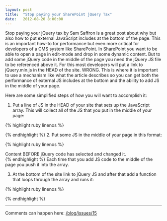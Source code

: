 ```yaml
---
layout: post
title:  "Stop paying your SharePoint jQuery Tax"
date:   2012-08-20 8:00:00
---
```

Stop paying your jQuery tax by Sam Saffron is a great post about why but also how to put external JavaScript includes at the bottom of the page. This is an important how-to for performance but even more critical for developers of a CMS system like SharePoint. In SharePoint you want to be able to open a page in edit-mode and drop in some dynamic content. But to add some jQuery code in the middle of the page you need the jQuery JS file to be referenced above it. For this most developers will put a link to jQuery.min.js in the HEAD of the site. WRONG. This is where it is important to use a mechanism like what the article describes so you can get both the performance of external JS includes at the bottom and the ability to add JS in the middle of your page.

Here are some simplified steps of how you will want to accomplish it:

1. Put a line of JS in the HEAD of your site that sets up the JavaScript array. This will collect all of the JS that you put in the middle of your page:

{% highlight ruby linenos %}
<script type='text/javascript'>
  window.q=[];
  window.$=function(f){
    q.push(f);
  }
</script>
{% endhighlight %}
2. Put some JS in the middle of your page in this format:

{% highlight ruby linenos %}
<div id="jQueryTest">Content BEFORE jQuery code has selected and changed it.</div>
<script type="text/javascript">
  function MyTest(){
    $("#jQueryTest").html("Content AFTER jQuery code has selected and changed it.");
  }
  q.push(MyTest);
</script>
{% endhighlight %}
Each time that you add JS code to the middle of the page you push it into the array.

3. At the bottom of the site link to jQuery JS and after that add a function that loops through the array and runs it:

{% highlight ruby linenos %}
<script type="text/javascript" src="jquery.min.js"></script>
<script type="text/javascript">
  $.each(q,function(i,f){
    $(f);
  });
</script>
{% endhighlight %}

---

Comments can happen here: [/blog/issues/15](https://github.com/getsetbro/blog/issues/15)
